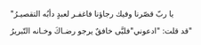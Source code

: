 "يا ربّ قصّرنا وفيك رجاؤنا
‏فاغفـر لعبدٍ دأبُه التقصيـرُ

‏قد قلت: "ادعوني"فلبَّى خافقٌ
‏يرجو رضـاكَ وخـانه التّبريرُ"